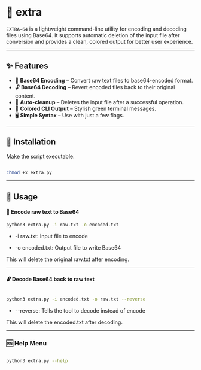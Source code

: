 # 🧰 extra

`EXTRA-64` is a lightweight command-line utility for encoding and decoding files using Base64. It supports automatic deletion of the input file after conversion and provides a clean, colored output for better user experience.

---

## ✨ Features

- 🔐 **Base64 Encoding** – Convert raw text files to base64-encoded format.
- 🔓 **Base64 Decoding** – Revert encoded files back to their original content.
- 🧼 **Auto-cleanup** – Deletes the input file after a successful operation.
- 🌿 **Colored CLI Output** – Stylish green terminal messages.
- 🖥️ **Simple Syntax** – Use with just a few flags.

---

## 🧪 Installation

Make the script executable:

```bash

chmod +x extra.py

```

---

## 🚀 Usage

#### 🔐 Encode raw text to Base64

```bash
python3 extra.py -i raw.txt -o encoded.txt

```

- -i raw.txt: Input file to encode

- -o encoded.txt: Output file to write Base64

This will delete the original raw.txt after encoding.

---

#### 🔓 Decode Base64 back to raw text

```bash

python3 extra.py -i encoded.txt -o raw.txt --reverse

```

- --reverse: Tells the tool to decode instead of encode

This will delete the encoded.txt after decoding.

---

### 🆘 Help Menu


```bash

python3 extra.py --help


```
